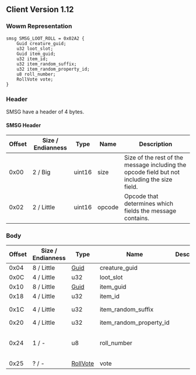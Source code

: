 ## Client Version 1.12

### Wowm Representation
```rust,ignore
smsg SMSG_LOOT_ROLL = 0x02A2 {
    Guid creature_guid;
    u32 loot_slot;
    Guid item_guid;
    u32 item_id;
    u32 item_random_suffix;
    u32 item_random_property_id;
    u8 roll_number;
    RollVote vote;
}
```
### Header
SMSG have a header of 4 bytes.

#### SMSG Header
| Offset | Size / Endianness | Type   | Name   | Description |
| ------ | ----------------- | ------ | ------ | ----------- |
| 0x00   | 2 / Big           | uint16 | size   | Size of the rest of the message including the opcode field but not including the size field.|
| 0x02   | 2 / Little        | uint16 | opcode | Opcode that determines which fields the message contains.|
### Body
| Offset | Size / Endianness | Type | Name | Description | Comment |
| ------ | ----------------- | ---- | ---- | ----------- | ------- |
| 0x04 | 8 / Little | [Guid](../spec/packed-guid.md) | creature_guid |  |  |
| 0x0C | 4 / Little | u32 | loot_slot |  |  |
| 0x10 | 8 / Little | [Guid](../spec/packed-guid.md) | item_guid |  |  |
| 0x18 | 4 / Little | u32 | item_id |  |  |
| 0x1C | 4 / Little | u32 | item_random_suffix |  | vmangos/mangoszero: not used ? |
| 0x20 | 4 / Little | u32 | item_random_property_id |  |  |
| 0x24 | 1 / - | u8 | roll_number |  | vmangos/cmangos/mangoszero: 0: Need for: [item name] > 127: you passed on: [item name]      Roll number |
| 0x25 | ? / - | [RollVote](rollvote.md) | vote |  |  |
